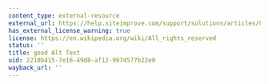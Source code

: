 ```yaml
---
content_type: external-resource
external_url: https://help.siteimprove.com/support/solutions/articles/80000863904
has_external_license_warning: true
license: https://en.wikipedia.org/wiki/All_rights_reserved
status: ''
title: good Alt Text
uid: 2210b415-7e16-49d8-af12-9974577b22e9
wayback_url: ''
---
```

